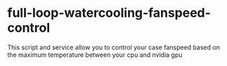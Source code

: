 # full-loop-watercooling-fanspeed-control
This script and service allow you to control your case fanspeed based on the maximum temperature between your cpu and nvidia gpu
